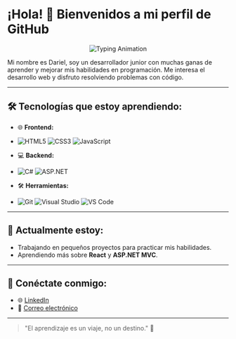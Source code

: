 # ¡Hola! 👋 Bienvenidos a mi perfil de GitHub

<p align="center">
  <img src="https://readme-typing-svg.herokuapp.com?font=Fira+Code&size=18&pause=1000&color=F75590&center=true&width=440&lines=Soy+un+desarrollador+junior;Apasionado+por+el+aprendizaje+constante;Explorando+el+mundo+de+la+tecnología" alt="Typing Animation" />
</p>

Mi nombre es Dariel, soy un desarrollador junior con muchas ganas de aprender y mejorar mis habilidades en programación. Me interesa el desarrollo web y disfruto resolviendo problemas con código.

---

## 🛠️ Tecnologías que estoy aprendiendo:

- 🌐 **Frontend:**
- 
  ![HTML5](https://img.shields.io/badge/-HTML5-E34F26?style=flat-square&logo=html5&logoColor=white)
  ![CSS3](https://img.shields.io/badge/-CSS3-1572B6?style=flat-square&logo=css3&logoColor=white)
  ![JavaScript](https://img.shields.io/badge/-JavaScript-F7DF1E?style=flat-square&logo=javascript&logoColor=black)

- 💻 **Backend:**
- 
  ![C#](https://img.shields.io/badge/-C%23-239120?style=flat-square&logo=c-sharp&logoColor=white)
  ![ASP.NET](https://img.shields.io/badge/-ASP.NET-512BD4?style=flat-square&logo=.net&logoColor=white)

- 🛠️ **Herramientas:**
- 
  ![Git](https://img.shields.io/badge/-Git-F05032?style=flat-square&logo=git&logoColor=white)
  ![Visual Studio](https://img.shields.io/badge/-Visual%20Studio-5C2D91?style=flat-square&logo=visual-studio&logoColor=white)
  ![VS Code](https://img.shields.io/badge/-VS%20Code-007ACC?style=flat-square&logo=visual-studio-code&logoColor=white)

---

## 🌱 Actualmente estoy:

- Trabajando en pequeños proyectos para practicar mis habilidades.
- Aprendiendo más sobre **React** y **ASP.NET MVC**.

---

## 💬 Conéctate conmigo:

- 🌐 [LinkedIn](https://linkedin.com/in/tu_usuario)
- 📧 [Correo electrónico](roblesdariel1@gmail.com)

---

> "El aprendizaje es un viaje, no un destino." 🚀

